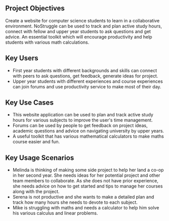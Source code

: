 ## Project Objectives

Create a website for computer science students to learn in a collaborative environment. NoStruggle can be used to track and plan active study hours, connect with fellow and upper year students to ask questions and get advice. An essential toolkit which will encourage productivity and help students with various math calculations.

## Key Users
* First year students with different backgrounds and skills can connect with peers to ask questions, get feedback, generate ideas for project.
* Upper year students with different experiences and course experiences can join forums and use productivity service to make most of their day. 


## Key Use Cases
* This website application can be used to plan and track active study hours for various subjects to improve the user's time management.
* Forums can be used by people to get feedback on project ideas, academic questions and advice on navigating university by upper years.
* A useful toolkit that has various mathematical calculators to make maths course easier and fun.


## Key Usage Scenarios
* Melinda is thinking of making some side project to help her land a co-op in her second year. She needs ideas for her potential project and other team members to collaborate. As she does not have prior experience, she needs advice on how to get started and tips to manage her courses along with the project.
* Serena is not productive and she wants to make a detailed plan and track how many hours she needs to devote to each subject. 
* Mike is struggling with maths and needs a calculator to help him solve his various calculus and linear problems.
